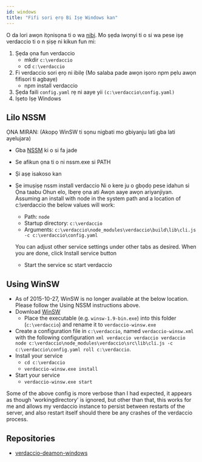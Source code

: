 ```yaml
---
id: windows
title: "Fifi sori ẹrọ Bi Iṣẹ Windows kan"
---
```


O da lori awọn itọnisọna ti o wa [nibi](http://asysadmin.tumblr.com/post/32941224574/running-nginx-on-windows-as-a-service). Mo ṣẹda iwọnyi ti o si wa pese iṣẹ verdaccio ti o n ṣiṣẹ ni kikun fun mi:

1. Ṣẹda ọna fun verdaccio 
    * mkdir `c:\verdaccio`
    * cd `c:\verdaccio`
2. Fi verdaccio sori ẹrọ ni ibilẹ (Mo salaba pade awọn iṣoro npm pẹlu awọn fifisori ti agbaye) 
    * npm install verdaccio
3. Ṣẹda faili `config.yaml` rẹ ni aaye yii `(c:\verdaccio\config.yaml)`
4. Iṣeto Iṣẹ Windows

## Lilo NSSM

ỌNA MIRAN: (Akopọ WinSW ti sọnu nigbati mo gbiyanju lati gba lati ayelujara)

* Gba [NSSM](https://www.nssm.cc/download/) ki o si fa jade

* Se afikun ọna ti o ni nssm.exe si PATH

* Ṣi aṣẹ isakoso kan

* Ṣe imuṣiṣẹ nssm install verdaccio Ni o kere ju o gbọdọ pese idahun si Ọna taabu Ohun elo, Ibẹrẹ ọna ati Awọn aaye awọn ariyanjiyan. Assuming an install with node in the system path and a location of c:\verdaccio the below values will work:
    
    * Path: `node`
    * Startup directory: `c:\verdaccio`
    * Arguments: `c:\verdaccio\node_modules\verdaccio\build\lib\cli.js -c c:\verdaccio\config.yaml`
    
    You can adjust other service settings under other tabs as desired. When you are done, click Install service button
    
    * Start the service sc start verdaccio

## Using WinSW

* As of 2015-10-27, WinSW is no longer available at the below location. Please follow the Using NSSM instructions above.
* Download [WinSW](http://repo.jenkins-ci.org/releases/com/sun/winsw/winsw/) 
    * Place the executable (e.g. `winsw-1.9-bin.exe`) into this folder (`c:\verdaccio`) and rename it to `verdaccio-winsw.exe`
* Create a configuration file in `c:\verdaccio`, named `verdaccio-winsw.xml` with the following configuration `xml verdaccio verdaccio verdaccio node c:\verdaccio\node_modules\verdaccio\src\lib\cli.js -c c:\verdaccio\config.yaml roll c:\verdaccio`.
* Install your service 
    * `cd c:\verdaccio`
    * `verdaccio-winsw.exe install`
* Start your service 
    * `verdaccio-winsw.exe start`

Some of the above config is more verbose than I had expected, it appears as though 'workingdirectory' is ignored, but other than that, this works for me and allows my verdaccio instance to persist between restarts of the server, and also restart itself should there be any crashes of the verdaccio process.

## Repositories

* [verdaccio-deamon-windows](https://github.com/davidenke/verdaccio-deamon-windows)